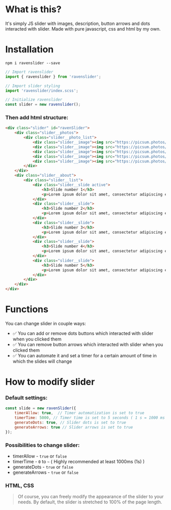 # What is this?

It's simply JS slider with images, description, button arrows and dots interacted with slider. Made with pure javascript, css and html by my own.

# Installation

`npm i ravenslider --save`

```javascript
// Import ravenslider
import { ravenslider } from 'ravenslider';

// Import slider styling
import 'ravenslider/index.scss';

// Initialize ravenslider
const slider = new ravenslider();
```

### Then add html structure:

```html
<div class="slider" id="ravenSlider">
    <div class="slider__photos">
        <div class="slider__photo_list">
            <div class="slider__image"><img src="https://picsum.photos/1920/1080" alt="photo"/></div>
            <div class="slider__image"><img src="https://picsum.photos/1920/1080" alt="photo"/></div>
            <div class="slider__image"><img src="https://picsum.photos/1920/1080" alt="photo"/></div>
            <div class="slider__image"><img src="https://picsum.photos/1920/1080" alt="photo"/></div>
            <div class="slider__image"><img src="https://picsum.photos/1920/1080" alt="photo"/></div>
        </div>
    </div>
    <div class="slider__about">
        <div class="slider__list">
            <div class="slider__slide active">
                <h3>Slide number 1</h3>
                <p>Lorem ipsum dolor sit amet, consectetur adipiscing elit. In dignissim neque velit, quis convallis mauris efficitur et. Praesent diam massa, placerat nec dapibus rutrum, elementum at libero.</p>
            </div>
            <div class="slider__slide">
                <h3>Slide number 2</h3>
                <p>Lorem ipsum dolor sit amet, consectetur adipiscing elit. In dignissim neque velit, quis convallis mauris efficitur et. Praesent diam massa, placerat nec dapibus rutrum, elementum at libero.!</p>
            </div>
            <div class="slider__slide">
                <h3>Slide number 3</h3>
                <p>Lorem ipsum dolor sit amet, consectetur adipiscing elit. In dignissim neque velit, quis convallis mauris efficitur et. Praesent diam massa, placerat nec dapibus rutrum, elementum at libero.!</p>
            </div>
            <div class="slider__slide">
                <h3>Slide number 4</h3>
                <p>Lorem ipsum dolor sit amet, consectetur adipiscing elit. In dignissim neque velit, quis convallis mauris efficitur et. Praesent diam massa, placerat nec dapibus rutrum, elementum at libero.!</p>
            </div>
            <div class="slider__slide">
                <h3>Slide number 5</h3>
                <p>Lorem ipsum dolor sit amet, consectetur adipiscing elit. In dignissim neque velit, quis convallis mauris efficitur et. Praesent diam massa, placerat nec dapibus rutrum, elementum at libero.</p>
            </div>
        </div>
    </div>
</div>
```

# Functions

You can change slider in couple ways:

- ✅ You can add or remove dots buttons which interacted with slider when you clicked them
- ✅ You can remove button arrows which interacted with slider when you clicked them 
- ✅ You can automate it and set a timer for a certain amount of time in which the slides will change

# How to modify slider

### Default settings:

``` javascript
const slide = new ravenSlider({
    timerAllow: true,  // Timer automatization is set to true
    timerTime: 5000, // Timer time is set to 5 seconds ( 1 s = 1000 ms )
    generateDots: true, // Slider dots is set to true
    generateArrows: true // Slider arrows is set to true
});
```

### Possibilities to change slider:

* timerAllow - `true` or `false`
* timerTime - `0` to `~` ( Highly recommended at least 1000ms (1s) )
* generateDots - `true` or `false`
* generateArrows - `true` or `false`

### HTML, CSS

> Of course, you can freely modify the appearance of the slider to your needs. By default, the slider is stretched to 100% of the page length.

